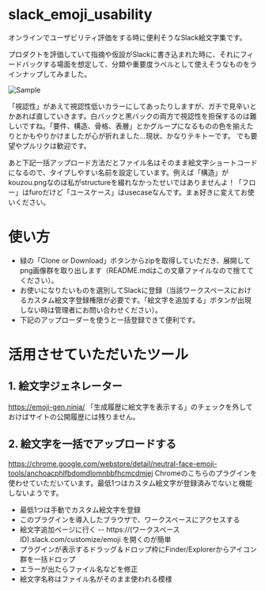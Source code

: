 # slack_emoji_usability
オンラインでユーザビリティ評価をする時に便利そうなSlack絵文字集です。

プロダクトを評価していて指摘や仮設がSlackに書き込まれた時に、それにフィードバックする場面を想定して、分類や重要度ラベルとして使えそうなものをラインナップしてみました。

![Sample](https://user-images.githubusercontent.com/946147/80343961-bff77800-88a1-11ea-8ece-4fee59b58e7d.png)

「視認性」があえて視認性低いカラーにしてあったりしますが、ガチで見辛いとかあれば直していきます。白バックと黒バックの両方で視認性を担保するのは難しいですね。「要件、構造、骨格、表層」とかグループになるものの色を揃えたりとかもやりかけましたが心が折れました...現状、かなりテキトーです。
でも要望やプルリクは歓迎です。

あと下記一括アップロード方法だとファイル名はそのまま絵文字ショートコードになるので、タイプしやすい名前を設定しています。例えば「構造」がkouzou.pngなのは私がstructureを綴れなかったせいではありませんよ！「フロー」はfuroだけど「ユースケース」はusecaseなんです。まぁ好きに変えてお使いください。

# 使い方
- 緑の「Clone or Download」ボタンからzipを取得していただき、展開してpng画像群を取り出します（README.mdはこの文章ファイルなので捨ててください）。
- お使いになりたいものを選別してSlackに登録（当該ワークスペースにおけるカスタム絵文字登録権限が必要です。「絵文字を追加する」ボタンが出現しない時は管理者にお問い合わせください）。
- 下記のアップローダーを使うと一括登録できて便利です。

# 活用させていただいたツール
## 1. 絵文字ジェネレーター
https://emoji-gen.ninja/
「生成履歴に絵文字を表示する」のチェックを外しておけばサイトの公開履歴には残りません。

## 2. 絵文字を一括でアップロードする
https://chrome.google.com/webstore/detail/neutral-face-emoji-tools/anchoacphlfbdomdlomnbbfhcmcdmjej
Chromeのこちらのプラグインを使わせていただいています。最低1つはカスタム絵文字が登録済みでないと機能しないようです。
- 最低1つは手動でカスタム絵文字を登録
- このプラグインを導入したブラウザで、ワークスペースにアクセスする
- 絵文字追加ページに行く
-- https://(ワークスペースID).slack.com/customize/emoji を開くのが簡単
- プラグインが表示するドラッグ＆ドロップ枠にFinder/Explorerからアイコン群を一括ドロップ
- エラーが出たらファイル名などを修正
- 絵文字名称はファイル名がそのまま使われる模様



